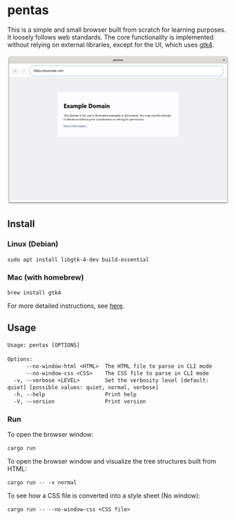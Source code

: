 # pentas

This is a simple and small browser built from scratch for learning purposes. It loosely follows web standards. The core functionality is implemented without relying on external libraries, except for the UI, which uses [gtk4](https://docs.gtk.org/gtk4/).

![example_com](./demo/example_pentas.jpg)

## Install

### Linux (Debian)

```shell
sudo apt install libgtk-4-dev build-essential
```

### Mac (with homebrew)

```shell
brew install gtk4
```

For more detailed instructions, see [here](https://gtk-rs.org/gtk4-rs/stable/latest/book/installation.html).

## Usage

```text
Usage: pentas [OPTIONS]

Options:
      --no-window-html <HTML>  The HTML file to parse in CLI mode
      --no-window-css <CSS>    The CSS file to parse in CLI mode
  -v, --verbose <LEVEL>        Set the verbosity level [default: quiet] [possible values: quiet, normal, verbose]
  -h, --help                   Print help
  -V, --version                Print version
```

### Run

To open the browser window:

```shell
cargo run
```

To open the browser window and visualize the tree structures built from HTML:

```shell
cargo run -- -v normal
```

To see how a CSS file is converted into a style sheet (No window):

```shell
cargo run -- --no-window-css <CSS file>
```

